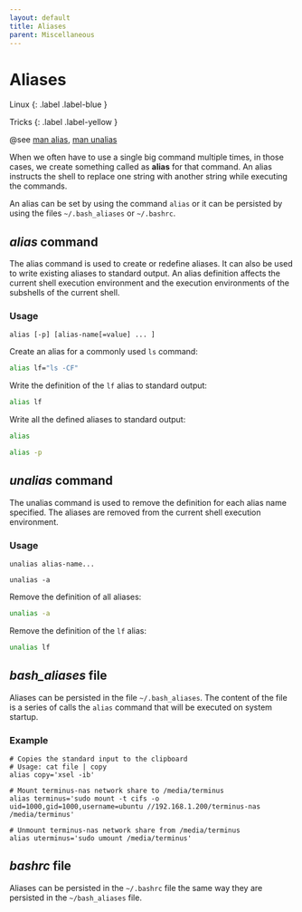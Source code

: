 ```yaml
---
layout: default
title: Aliases
parent: Miscellaneous
---
```


# Aliases

Linux
{: .label .label-blue }

Tricks
{: .label .label-yellow }

@see [man alias](https://man7.org/linux/man-pages/man1/alias.1p.html), [man unalias](https://man7.org/linux/man-pages/man1/unalias.1p.html)

When we often have to use a single big command multiple times, in those cases, we create something called as **alias** for that command. An alias instructs the shell to replace one string with another string while executing the commands.

An alias can be set by using the command `alias` or it can be persisted by using the files `~/.bash_aliases` or `~/.bashrc`.

## *alias* command

The alias command is used to create or redefine aliases. It can also be used to write existing aliases to standard output. An alias definition affects the current shell execution environment and the execution environments of the subshells of the current shell.

### Usage

`alias [-p] [alias-name[=value] ... ]`

Create an alias for a commonly used `ls` command:

```bash
alias lf="ls -CF"
```

Write the definition of the `lf` alias to standard output:

```bash
alias lf
```

Write all the defined aliases to standard output:

```bash
alias

alias -p
```

## *unalias* command

The unalias command is used to remove the definition for each alias name specified. The aliases are removed from the current shell execution environment.

### Usage

`unalias alias-name...`

`unalias -a`

Remove the definition of all aliases:

```bash
unalias -a
```

Remove the definition of the `lf` alias:

```bash
unalias lf
```

## *bash_aliases* file

Aliases can be persisted in the file `~/.bash_aliases`. The content of the file is a series of calls the `alias` command that will be executed on system startup.

### Example

```
# Copies the standard input to the clipboard
# Usage: cat file | copy
alias copy='xsel -ib'

# Mount terminus-nas network share to /media/terminus
alias terminus='sudo mount -t cifs -o uid=1000,gid=1000,username=ubuntu //192.168.1.200/terminus-nas /media/terminus'

# Unmount terminus-nas network share from /media/terminus
alias uterminus='sudo umount /media/terminus'
```

## *bashrc* file

Aliases can be persisted in the `~/.bashrc` file the same way they are persisted in the `~/bash_aliases` file.
